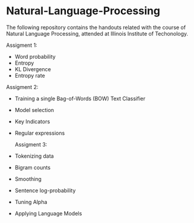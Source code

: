 # Natural-Language-Processing
The following repository contains the handouts related with the course of Natural Language Processing, attended at Illinois Institute of Techonology.

Assigment 1:
- Word probability
- Entropy
- KL Divergence
- Entropy rate

Assigment 2:
- Training a single Bag-of-Words (BOW) Text Classifier
- Model selection
- Key Indicators
- Regular expressions

  Assigment 3:
- Tokenizing data
- Bigram counts
- Smoothing
- Sentence log-probability
- Tuning Alpha
- Applying Language Models
